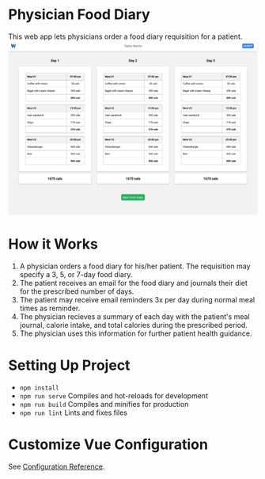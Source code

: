 # Physician Food Diary
This web app lets physicians order a food diary requisition for a patient. 
![Food Diary Screenshot](/Food%20Diary.png)

# How it Works
1. A physician orders a food diary for his/her patient. The requisition may specify a 3, 5, or 7-day food diary.
2. The patient receives an email for the food diary and journals their diet for the prescribed number of days.
3. The patient may receive email reminders 3x per day during normal meal times as reminder.
4. The physician recieves a summary of each day with the patient's meal journal, calorie intake, and total calories during the prescribed period.
5. The physician uses this information for further patient health guidance.

# Setting Up Project
- `npm install`
- `npm run serve` Compiles and hot-reloads for development
- `npm run build` Compiles and minifies for production
- `npm run lint` Lints and fixes files

# Customize Vue Configuration
See [Configuration Reference](https://cli.vuejs.org/config/).
